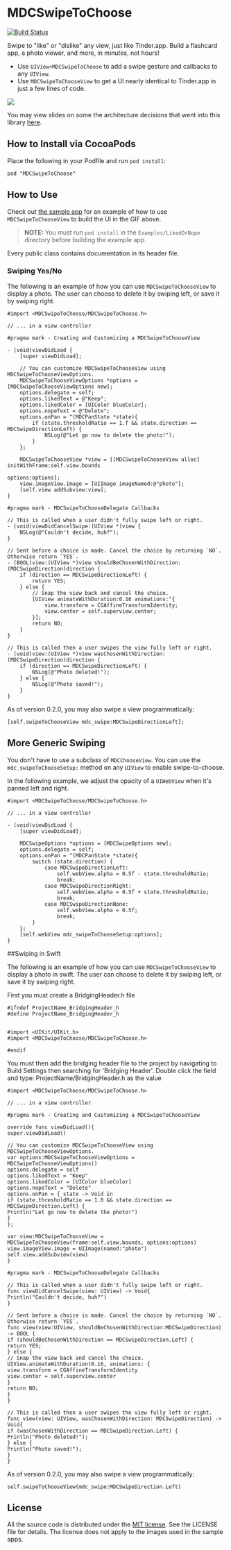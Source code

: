 # MDCSwipeToChoose

[![Build Status](https://travis-ci.org/modocache/MDCSwipeToChoose.svg?branch=master)](https://travis-ci.org/modocache/MDCSwipeToChoose)

Swipe to "like" or "dislike" any view, just like Tinder.app. Build a flashcard app, a photo viewer, and more, in minutes, not hours!

- Use `UIView+MDCSwipeToChoose` to add a swipe gesture and callbacks to any `UIView`.
- Use `MDCSwipeToChooseView` to get a UI nearly identical to Tinder.app in just a few lines of code.

![](http://cl.ly/image/0M1j1J0E0s3G/MDCSwipeToChoose-v0.2.0.gif)

You may view slides on some the architecture decisions that went into this library [here](http://modocache.io/ios-ui-component-api-design).

## How to Install via CocoaPods

Place the following in your Podfile and run `pod install`:

```objc
pod "MDCSwipeToChoose"
```

## How to Use

Check out [the sample app](https://github.com/modocache/MDCSwipeToChoose/tree/master/Examples/LikedOrNope) for an example of how to use `MDCSwipeToChooseView` to build the UI in the GIF above.

> **NOTE:** You must run `pod install` in the `Examples/LikedOrNope` directory before building the example app.

Every public class contains documentation in its header file.

### Swiping Yes/No

The following is an example of how you can use `MDCSwipeToChooseView` to display a photo. The user can choose to delete it by swiping left, or save it by swiping right.

```objc
#import <MDCSwipeToChoose/MDCSwipeToChoose.h>

// ... in a view controller

#pragma mark - Creating and Customizing a MDCSwipeToChooseView

- (void)viewDidLoad {
    [super viewDidLoad];

    // You can customize MDCSwipeToChooseView using MDCSwipeToChooseViewOptions.
    MDCSwipeToChooseViewOptions *options = [MDCSwipeToChooseViewOptions new];
    options.delegate = self;
    options.likedText = @"Keep";
    options.likedColor = [UIColor blueColor];
    options.nopeText = @"Delete";
    options.onPan = ^(MDCPanState *state){
        if (state.thresholdRatio == 1.f && state.direction == MDCSwipeDirectionLeft) {
            NSLog(@"Let go now to delete the photo!");
        }
    };

    MDCSwipeToChooseView *view = [[MDCSwipeToChooseView alloc] initWithFrame:self.view.bounds
                                                                     options:options];
    view.imageView.image = [UIImage imageNamed:@"photo"];
    [self.view addSubview:view];
}

#pragma mark - MDCSwipeToChooseDelegate Callbacks

// This is called when a user didn't fully swipe left or right.
- (void)viewDidCancelSwipe:(UIView *)view {
    NSLog(@"Couldn't decide, huh?");
}

// Sent before a choice is made. Cancel the choice by returning `NO`. Otherwise return `YES`.
- (BOOL)view:(UIView *)view shouldBeChosenWithDirection:(MDCSwipeDirection)direction {
    if (direction == MDCSwipeDirectionLeft) {
        return YES;
    } else {
        // Snap the view back and cancel the choice.
        [UIView animateWithDuration:0.16 animations:^{
            view.transform = CGAffineTransformIdentity;
            view.center = self.superview.center;
        }];
        return NO;
    }
}

// This is called then a user swipes the view fully left or right.
- (void)view:(UIView *)view wasChosenWithDirection:(MDCSwipeDirection)direction {
    if (direction == MDCSwipeDirectionLeft) {
        NSLog(@"Photo deleted!");
    } else {
        NSLog(@"Photo saved!");
    }
}
```

As of version 0.2.0, you may also swipe a view programmatically:

```objc
[self.swipeToChooseView mdc_swipe:MDCSwipeDirectionLeft];
```

## More Generic Swiping

You don't have to use a subclass of `MDCChooseView`. You can use the `mdc_swipeToChooseSetup:` method on any `UIView` to enable swipe-to-choose.

In the following example, we adjust the opacity of a `UIWebView` when it's panned left and right.

```objc
#import <MDCSwipeToChoose/MDCSwipeToChoose.h>

// ... in a view controller

- (void)viewDidLoad {
    [super viewDidLoad];

    MDCSwipeOptions *options = [MDCSwipeOptions new];
    options.delegate = self;
    options.onPan = ^(MDCPanState *state){
        switch (state.direction) {
            case MDCSwipeDirectionLeft:
                self.webView.alpha = 0.5f - state.thresholdRatio;
                break;
            case MDCSwipeDirectionRight:
                self.webView.alpha = 0.5f + state.thresholdRatio;
                break;
            case MDCSwipeDirectionNone:
                self.webView.alpha = 0.5f;
                break;
        }
    };
    [self.webView mdc_swipeToChooseSetup:options];
}
```
##Swiping in Swift


The following is an example of how you can use `MDCSwipeToChooseView` to display a photo in swift. The user can choose to delete it by swiping left, or save it by swiping right.

First you must create a BridgingHeader.h file
```
#ifndef ProjectName_BridgingHeader_h
#define ProjectName_BridgingHeader_h


#import <UIKit/UIKit.h>
#import <MDCSwipeToChoose/MDCSwipeToChoose.h>

#endif
```
You must then add the bridging header file to the project by navigating to Build Settings then searching for 'Bridging Header'. Double click the field and type: ProjectName/BridgingHeader.h as the value
```
#import <MDCSwipeToChoose/MDCSwipeToChoose.h>

// ... in a view controller

#pragma mark - Creating and Customizing a MDCSwipeToChooseView

override func viewDidLoad(){
super.viewDidLoad()

// You can customize MDCSwipeToChooseView using MDCSwipeToChooseViewOptions.
var options:MDCSwipeToChooseViewOptions = MDCSwipeToChooseViewOptions()
options.delegate = self
options.likedText = "Keep"
options.likedColor = [UIColor blueColor]
options.nopeText = "Delete"
options.onPan = { state -> Void in
if (state.thresholdRatio == 1.0 && state.direction == MDCSwipeDirection.Left) {
Println("Let go now to delete the photo!")
}
};

var view:MDCSwipeToChooseView = MDCSwipeToChooseView(frame:self.view.bounds, options:options)
view.imageView.image = UIImage(named:"photo")
self.view.addSubview(view)
}

#pragma mark - MDCSwipeToChooseDelegate Callbacks

// This is called when a user didn't fully swipe left or right.
func viewDidCancelSwipe(view: UIView) -> Void{
Println("Couldn't decide, huh?")
}

// Sent before a choice is made. Cancel the choice by returning `NO`. Otherwise return `YES`.
func view(view:UIView, shouldBeChosenWithDirection:MDCSwipeDirection) -> BOOL {
if (shouldBeChosenWithDirection == MDCSwipeDirection.Left) {
return YES;
} else {
// Snap the view back and cancel the choice.
UIView.animateWithDuration(0.16, animations: {
view.transform = CGAffineTransformIdentity
view.center = self.superview.center
}
return NO;
}
}

// This is called then a user swipes the view fully left or right.
func view(view: UIView, wasChosenWithDirection: MDCSwipeDirection) -> Void{
if (wasChosenWithDirection == MDCSwipeDirection.Left) {
Println("Photo deleted!");
} else {
Println("Photo saved!");
}
}
```

As of version 0.2.0, you may also swipe a view programmatically:

```objc
self.swipeToChooseView(mdc_swipe:MDCSwipeDirection.Left)
```


## License

All the source code is distributed under the [MIT license](http://www.opensource.org/licenses/mit-license.php). See the LICENSE file for details. The license does not apply to the images used in the sample apps.

